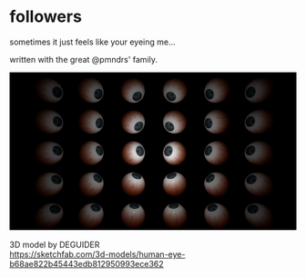 # followers

sometimes it just feels like your eyeing me...

written with the great @pmndrs' family.

![](/src/app/opengraph-image.png)   

3D model by DEGUIDER   
https://sketchfab.com/3d-models/human-eye-b68ae822b45443edb812950993ece362